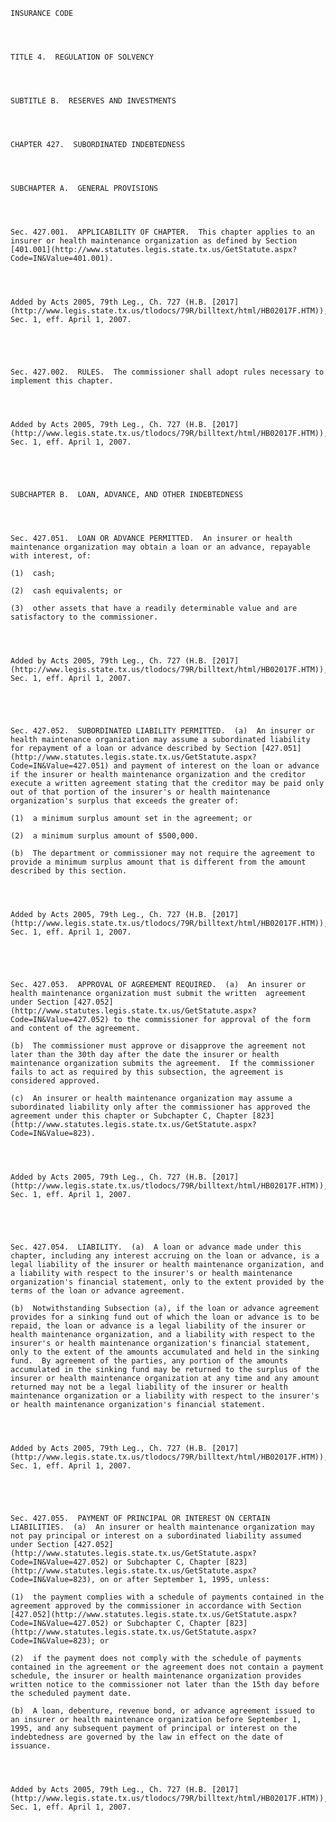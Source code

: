 ﻿
    
    
    	
    					
    
    
    INSURANCE CODE
    
      
    
    
    TITLE 4.  REGULATION OF SOLVENCY
    
      
    
    
    SUBTITLE B.  RESERVES AND INVESTMENTS
    
      
    
    
    CHAPTER 427.  SUBORDINATED INDEBTEDNESS
    
      
    
    
    SUBCHAPTER A.  GENERAL PROVISIONS
    
      
    
    
    Sec. 427.001.  APPLICABILITY OF CHAPTER.  This chapter applies to an insurer or health maintenance organization as defined by Section [401.001](http://www.statutes.legis.state.tx.us/GetStatute.aspx?Code=IN&Value=401.001).
    
    
    
    
    Added by Acts 2005, 79th Leg., Ch. 727 (H.B. [2017](http://www.legis.state.tx.us/tlodocs/79R/billtext/html/HB02017F.HTM)), Sec. 1, eff. April 1, 2007.
    
    
    
    
    
    Sec. 427.002.  RULES.  The commissioner shall adopt rules necessary to implement this chapter.
    
    
    
    
    Added by Acts 2005, 79th Leg., Ch. 727 (H.B. [2017](http://www.legis.state.tx.us/tlodocs/79R/billtext/html/HB02017F.HTM)), Sec. 1, eff. April 1, 2007.
    
    
    
    
    
    SUBCHAPTER B.  LOAN, ADVANCE, AND OTHER INDEBTEDNESS
    
      
    
    
    Sec. 427.051.  LOAN OR ADVANCE PERMITTED.  An insurer or health maintenance organization may obtain a loan or an advance, repayable with interest, of:
    
    (1)  cash;
    
    (2)  cash equivalents; or
    
    (3)  other assets that have a readily determinable value and are satisfactory to the commissioner.
    
    
    
    
    Added by Acts 2005, 79th Leg., Ch. 727 (H.B. [2017](http://www.legis.state.tx.us/tlodocs/79R/billtext/html/HB02017F.HTM)), Sec. 1, eff. April 1, 2007.
    
    
    
    
    
    Sec. 427.052.  SUBORDINATED LIABILITY PERMITTED.  (a)  An insurer or health maintenance organization may assume a subordinated liability for repayment of a loan or advance described by Section [427.051](http://www.statutes.legis.state.tx.us/GetStatute.aspx?Code=IN&Value=427.051) and payment of interest on the loan or advance if the insurer or health maintenance organization and the creditor execute a written agreement stating that the creditor may be paid only out of that portion of the insurer's or health maintenance organization's surplus that exceeds the greater of:
    
    (1)  a minimum surplus amount set in the agreement; or
    
    (2)  a minimum surplus amount of $500,000.
    
    (b)  The department or commissioner may not require the agreement to provide a minimum surplus amount that is different from the amount described by this section.
    
    
    
    
    Added by Acts 2005, 79th Leg., Ch. 727 (H.B. [2017](http://www.legis.state.tx.us/tlodocs/79R/billtext/html/HB02017F.HTM)), Sec. 1, eff. April 1, 2007.
    
    
    
    
    
    Sec. 427.053.  APPROVAL OF AGREEMENT REQUIRED.  (a)  An insurer or health maintenance organization must submit the written  agreement under Section [427.052](http://www.statutes.legis.state.tx.us/GetStatute.aspx?Code=IN&Value=427.052) to the commissioner for approval of the form and content of the agreement.
    
    (b)  The commissioner must approve or disapprove the agreement not later than the 30th day after the date the insurer or health maintenance organization submits the agreement.  If the commissioner fails to act as required by this subsection, the agreement is considered approved.
    
    (c)  An insurer or health maintenance organization may assume a subordinated liability only after the commissioner has approved the agreement under this chapter or Subchapter C, Chapter [823](http://www.statutes.legis.state.tx.us/GetStatute.aspx?Code=IN&Value=823).
    
    
    
    
    Added by Acts 2005, 79th Leg., Ch. 727 (H.B. [2017](http://www.legis.state.tx.us/tlodocs/79R/billtext/html/HB02017F.HTM)), Sec. 1, eff. April 1, 2007.
    
    
    
    
    
    Sec. 427.054.  LIABILITY.  (a)  A loan or advance made under this chapter, including any interest accruing on the loan or advance, is a legal liability of the insurer or health maintenance organization, and a liability with respect to the insurer's or health maintenance organization's financial statement, only to the extent provided by the terms of the loan or advance agreement.
    
    (b)  Notwithstanding Subsection (a), if the loan or advance agreement provides for a sinking fund out of which the loan or advance is to be repaid, the loan or advance is a legal liability of the insurer or health maintenance organization, and a liability with respect to the insurer's or health maintenance organization's financial statement, only to the extent of the amounts accumulated and held in the sinking fund.  By agreement of the parties, any portion of the amounts accumulated in the sinking fund may be returned to the surplus of the insurer or health maintenance organization at any time and any amount returned may not be a legal liability of the insurer or health maintenance organization or a liability with respect to the insurer's or health maintenance organization's financial statement.
    
    
    
    
    Added by Acts 2005, 79th Leg., Ch. 727 (H.B. [2017](http://www.legis.state.tx.us/tlodocs/79R/billtext/html/HB02017F.HTM)), Sec. 1, eff. April 1, 2007.
    
    
    
    
    
    Sec. 427.055.  PAYMENT OF PRINCIPAL OR INTEREST ON CERTAIN LIABILITIES.  (a)  An insurer or health maintenance organization may not pay principal or interest on a subordinated liability assumed under Section [427.052](http://www.statutes.legis.state.tx.us/GetStatute.aspx?Code=IN&Value=427.052) or Subchapter C, Chapter [823](http://www.statutes.legis.state.tx.us/GetStatute.aspx?Code=IN&Value=823), on or after September 1, 1995, unless:
    
    (1)  the payment complies with a schedule of payments contained in the agreement approved by the commissioner in accordance with Section [427.052](http://www.statutes.legis.state.tx.us/GetStatute.aspx?Code=IN&Value=427.052) or Subchapter C, Chapter [823](http://www.statutes.legis.state.tx.us/GetStatute.aspx?Code=IN&Value=823); or
    
    (2)  if the payment does not comply with the schedule of payments contained in the agreement or the agreement does not contain a payment schedule, the insurer or health maintenance organization provides written notice to the commissioner not later than the 15th day before the scheduled payment date.
    
    (b)  A loan, debenture, revenue bond, or advance agreement issued to an insurer or health maintenance organization before September 1, 1995, and any subsequent payment of principal or interest on the indebtedness are governed by the law in effect on the date of issuance.
    
    
    
    
    Added by Acts 2005, 79th Leg., Ch. 727 (H.B. [2017](http://www.legis.state.tx.us/tlodocs/79R/billtext/html/HB02017F.HTM)), Sec. 1, eff. April 1, 2007.
    
    
    
    
    				
